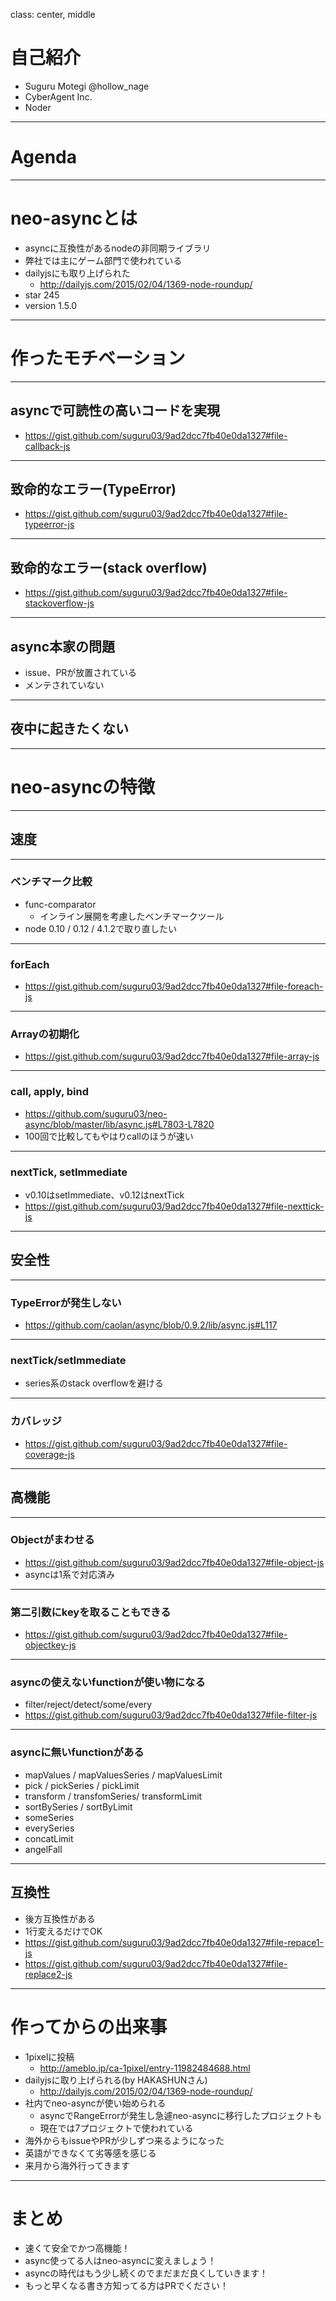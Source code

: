 class: center, middle

# 自己紹介
- Suguru Motegi @hollow_nage
- CyberAgent Inc.
- Noder

---

# Agenda

---

# neo-asyncとは
- asyncに互換性があるnodeの非同期ライブラリ
- 弊社では主にゲーム部門で使われている
- dailyjsにも取り上げられた
  - http://dailyjs.com/2015/02/04/1369-node-roundup/
- star 245
- version 1.5.0

---

# 作ったモチベーション

---

## asyncで可読性の高いコードを実現
- https://gist.github.com/suguru03/9ad2dcc7fb40e0da1327#file-callback-js

---

## 致命的なエラー(TypeError)
- https://gist.github.com/suguru03/9ad2dcc7fb40e0da1327#file-typeerror-js

---

## 致命的なエラー(stack overflow)
- https://gist.github.com/suguru03/9ad2dcc7fb40e0da1327#file-stackoverflow-js

---

## async本家の問題
- issue、PRが放置されている
- メンテされていない

---

## 夜中に起きたくない

---

# neo-asyncの特徴

---

## 速度

---

### ベンチマーク比較
- func-comparator
  - インライン展開を考慮したベンチマークツール
- node 0.10 / 0.12 / 4.1.2で取り直したい

---

### forEach
- https://gist.github.com/suguru03/9ad2dcc7fb40e0da1327#file-foreach-js

---

### Arrayの初期化
- https://gist.github.com/suguru03/9ad2dcc7fb40e0da1327#file-array-js

---

### call, apply, bind
- https://github.com/suguru03/neo-async/blob/master/lib/async.js#L7803-L7820
- 100回で比較してもやはりcallのほうが速い

---

### nextTick, setImmediate
- v0.10はsetImmediate、v0.12はnextTick
- https://gist.github.com/suguru03/9ad2dcc7fb40e0da1327#file-nexttick-js

---

## 安全性

---

### TypeErrorが発生しない
- https://github.com/caolan/async/blob/0.9.2/lib/async.js#L117

---

### nextTick/setImmediate
- series系のstack overflowを避ける

---

### カバレッジ
- https://gist.github.com/suguru03/9ad2dcc7fb40e0da1327#file-coverage-js

---

## 高機能

---

### Objectがまわせる
- https://gist.github.com/suguru03/9ad2dcc7fb40e0da1327#file-object-js
- asyncは1系で対応済み

---

### 第二引数にkeyを取ることもできる
- https://gist.github.com/suguru03/9ad2dcc7fb40e0da1327#file-objectkey-js

---

### asyncの使えないfunctionが使い物になる
- filter/reject/detect/some/every
- https://gist.github.com/suguru03/9ad2dcc7fb40e0da1327#file-filter-js

---

### asyncに無いfunctionがある
- mapValues / mapValuesSeries / mapValuesLimit
- pick / pickSeries / pickLimit
- transform / transfomSeries/ transformLimit
- sortBySeries / sortByLimit
- someSeries
- everySeries
- concatLimit
- angelFall

---

## 互換性
- 後方互換性がある
- 1行変えるだけでOK
- https://gist.github.com/suguru03/9ad2dcc7fb40e0da1327#file-repace1-js
- https://gist.github.com/suguru03/9ad2dcc7fb40e0da1327#file-replace2-js

---

# 作ってからの出来事
- 1pixelに投稿
  - http://ameblo.jp/ca-1pixel/entry-11982484688.html
- dailyjsに取り上げられる(by HAKASHUNさん)
  - http://dailyjs.com/2015/02/04/1369-node-roundup/
- 社内でneo-asyncが使い始められる
  - asyncでRangeErrorが発生し急遽neo-asyncに移行したプロジェクトも
  - 現在では7プロジェクトで使われている
- 海外からもissueやPRが少しずつ来るようになった
- 英語ができなくて劣等感を感じる
- 来月から海外行ってきます

---

# まとめ
- 速くて安全でかつ高機能！
- async使ってる人はneo-asyncに変えましょう！
- asyncの時代はもう少し続くのでまだまだ良くしていきます！
- もっと早くなる書き方知ってる方はPRでください！
